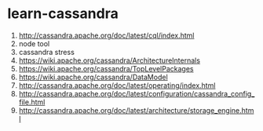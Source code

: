 # learn-cassandra

1. http://cassandra.apache.org/doc/latest/cql/index.html
2. node tool
3. cassandra stress
4. https://wiki.apache.org/cassandra/ArchitectureInternals
5. https://wiki.apache.org/cassandra/TopLevelPackages
6. https://wiki.apache.org/cassandra/DataModel
7. http://cassandra.apache.org/doc/latest/operating/index.html
8. http://cassandra.apache.org/doc/latest/configuration/cassandra_config_file.html
9. http://cassandra.apache.org/doc/latest/architecture/storage_engine.html
